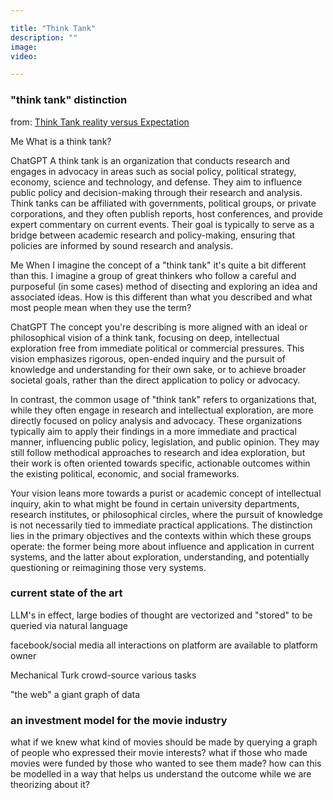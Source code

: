 ```yaml
---

title: "Think Tank"
description: ""
image:
video:

---
```


### "think tank" distinction

from: [Think Tank reality versus Expectation](https://chat.openai.com/share/ed6b3397-3790-4e05-bb30-b09af08e6f8d)

Me
What is a think tank?

ChatGPT
A think tank is an organization that conducts research and engages in advocacy in areas such as social policy, political strategy, economy, science and technology, and defense. They aim to influence public policy and decision-making through their research and analysis. Think tanks can be affiliated with governments, political groups, or private corporations, and they often publish reports, host conferences, and provide expert commentary on current events. Their goal is typically to serve as a bridge between academic research and policy-making, ensuring that policies are informed by sound research and analysis.

Me
When I imagine the concept of a "think tank" it's quite a bit different than this. I imagine a group of great thinkers who follow a careful and purposeful (in some cases) method of disecting and exploring an idea and associated ideas.  How is this different than what you described and what most people mean when they use the term?

ChatGPT
The concept you're describing is more aligned with an ideal or philosophical vision of a think tank, focusing on deep, intellectual exploration free from immediate political or commercial pressures. This vision emphasizes rigorous, open-ended inquiry and the pursuit of knowledge and understanding for their own sake, or to achieve broader societal goals, rather than the direct application to policy or advocacy.

In contrast, the common usage of "think tank" refers to organizations that, while they often engage in research and intellectual exploration, are more directly focused on policy analysis and advocacy. These organizations typically aim to apply their findings in a more immediate and practical manner, influencing public policy, legislation, and public opinion. They may still follow methodical approaches to research and idea exploration, but their work is often oriented towards specific, actionable outcomes within the existing political, economic, and social frameworks.

Your vision leans more towards a purist or academic concept of intellectual inquiry, akin to what might be found in certain university departments, research institutes, or philosophical circles, where the pursuit of knowledge is not necessarily tied to immediate practical applications. The distinction lies in the primary objectives and the contexts within which these groups operate: the former being more about influence and application in current systems, and the latter about exploration, understanding, and potentially questioning or reimagining those very systems.


### current state of the art

LLM's
in effect, large bodies of thought are vectorized and "stored" to be queried via natural language

facebook/social media
all interactions on platform are available to platform owner

Mechanical Turk
crowd-source various tasks

"the web"
a giant graph of data

### an investment model for the movie industry
what if we knew what kind of movies should be made by querying a graph of people who expressed their movie interests?
what if those who made movies were funded by those who wanted to see them made?
how can this be modelled in a way that helps us understand the outcome while we are theorizing about it?
